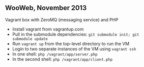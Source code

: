 WooWeb, November 2013
---
Vagrant box with ZeroMQ (messaging service) and PHP

* Install vagrant from vagrantup.com
* Pull in the submodule dependencies: `git submodule init; git submodule update`
* Run `vagrant up` from the top-level directory to run the VM
* Login to two separate instances of the VM using `vagrant ssh`
* In one shell: `php /vagrant/app/server.php`
* In the second shell: `php /vagrant/app/client.php`
